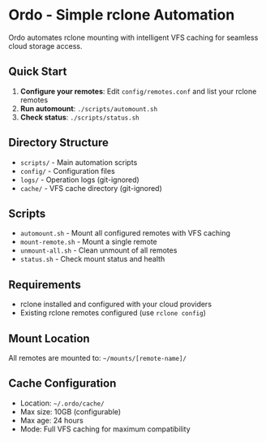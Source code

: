 # Ordo - Simple rclone Automation

Ordo automates rclone mounting with intelligent VFS caching for seamless cloud storage access.

## Quick Start

1. **Configure your remotes**: Edit `config/remotes.conf` and list your rclone remotes
2. **Run automount**: `./scripts/automount.sh`
3. **Check status**: `./scripts/status.sh`

## Directory Structure

- `scripts/` - Main automation scripts
- `config/` - Configuration files
- `logs/` - Operation logs (git-ignored)
- `cache/` - VFS cache directory (git-ignored)

## Scripts

- `automount.sh` - Mount all configured remotes with VFS caching
- `mount-remote.sh` - Mount a single remote
- `unmount-all.sh` - Clean unmount of all remotes
- `status.sh` - Check mount status and health

## Requirements

- rclone installed and configured with your cloud providers
- Existing rclone remotes configured (use `rclone config`)

## Mount Location

All remotes are mounted to: `~/mounts/[remote-name]/`

## Cache Configuration

- Location: `~/.ordo/cache/`
- Max size: 10GB (configurable)
- Max age: 24 hours
- Mode: Full VFS caching for maximum compatibility